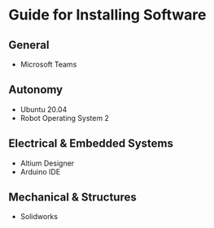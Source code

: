 # Guide for Installing Software

## General
- Microsoft Teams

## Autonomy 
- Ubuntu 20.04
- Robot Operating System 2

## Electrical & Embedded Systems
- Altium Designer
- Arduino IDE

## Mechanical & Structures
- Solidworks



